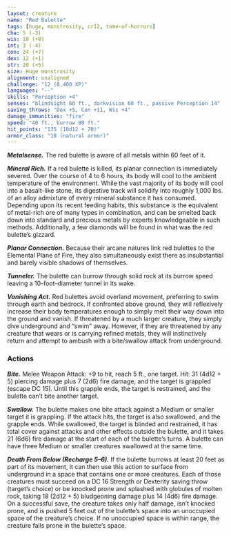 ```yaml
---
layout: creature
name: "Red Bulette"
tags: [huge, monstrosity, cr12, tome-of-horrors]
cha: 5 (-3)
wis: 10 (+0)
int: 3 (-4)
con: 24 (+7)
dex: 12 (+1)
str: 20 (+5)
size: Huge monstrosity
alignment: unaligned
challenge: "12 (8,400 XP)"
languages: "--"
skills: "Perception +4"
senses: "blindsight 60 ft., darkvision 60 ft., passive Perception 14"
saving_throws: "Dex +5, Con +11, Wis +4"
damage_immunities: "fire"
speed: "40 ft., burrow 80 ft."
hit_points: "135 (10d12 + 70)"
armor_class: "18 (natural armor)"
---
```


***Metalsense.*** The red bulette is aware of all metals within 60 feet of it.

***Mineral Rich.*** If a red bulette is killed, its planar connection is
immediately severed. Over the course of 4 to 6 hours, its body will cool
to the ambient temperature of the environment. While the vast majority of
its body will cool into a basalt-like stone, its digestive track will solidify
into roughly 1,000 lbs. of an alloy admixture of every mineral substance
it has consumed. Depending upon its recent feeding habits, this
substance is the equivalent of metal-rich ore of many types in
combination, and can be smelted back down into standard and
precious metals by experts knowledgeable in such methods.
Additionally, a few diamonds will be found in what was the
red bulette’s gizzard.

***Planar Connection.*** Because their arcane natures
link red bulettes to the Elemental Plane of Fire, they also
simultaneously exist there as insubstantial and barely visible
shadows of themselves.

***Tunneler.*** The bulette can burrow through solid rock at its
burrow speed leaving a 10-foot-diameter tunnel in its wake.

***Vanishing Act.*** Red bulettes avoid overland movement,
preferring to swim through earth and bedrock. If confronted
above ground, they will reflexively increase their body temperatures
enough to simply melt their way down into the ground and vanish. If
threatened by a much larger creature, they simply dive underground and
“swim” away. However, if they are threatened by any creature that wears
or is carrying refined metals, they will instinctively return and attempt to
ambush with a bite/swallow attack from underground.

### Actions

***Bite.*** Melee Weapon Attack: +9 to hit, reach 5 ft., one target. Hit: 31
(4d12 + 5) piercing damage plus 7 (2d6) fire damage, and the target is
grappled (escape DC 15). Until this grapple ends, the target is restrained,
and the bulette can’t bite another target.

***Swallow.*** The bulette makes one bite attack against a Medium or smaller
target it is grappling. If the attack hits, the target is also swallowed, and the
grapple ends. While swallowed, the target is blinded and restrained, it has
total cover against attacks and other effects outside the bulette, and it takes
21 (6d6) fire damage at the start of each of the bulette’s turns. A bulette
can have three Medium or smaller creatures swallowed at the same time.

***Death From Below (Recharge 5–6).*** If the bulette burrows at least 20
feet as part of its movement, it can then use this action to surface from
underground in a space that contains one or more creatures. Each of
those creatures must succeed on a DC 16 Strength or Dexterity saving
throw (target’s choice) or be knocked prone and splashed with globules
of molten rock, taking 18 (2d12 + 5) bludgeoning damage plus 14 (4d6)
fire damage. On a successful save, the creature takes only half damage,
isn’t knocked prone, and is pushed 5 feet out of the bulette’s space into
an unoccupied space of the creature’s choice. If no unoccupied space is
within range, the creature falls prone in the bulette’s space.
